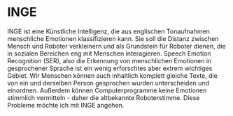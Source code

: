 # INGE

INGE ist eine Künstliche Intelligenz, die aus englischen Tonaufnahmen menschliche Emotionen klassifizieren kann. 
Sie soll die Distanz zwischen Mensch und Roboter verkleinern und als Grundstein für Roboter dienen, die in sozialen Bereichen eng mit Menschen interagieren. Speech Emotion Recognition (SER), also die Erkennung von menschlichen Emotionen in gesprochener Sprache ist ein wenig erforschtes aber extrem wichtiges Gebiet. Wir Menschen können auch inhaltlich komplett gleiche Texte, die von ein und derselben Person gesprochen wurden unterscheiden und einordnen. Außerdem können Computerprogramme keine Emotionen stimmlich vermitteln - daher die altbekannte Roboterstimme. Diese Probleme möchte ich mit INGE angehen. 

